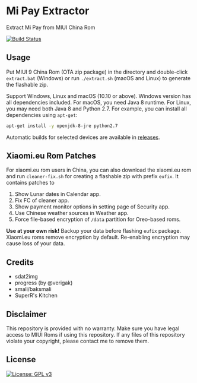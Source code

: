 # Mi Pay Extractor
Extract Mi Pay from MIUI China Rom

[![Build Status](https://travis-ci.org/linusyang92/mipay-extract.svg)](https://travis-ci.org/linusyang92/mipay-extract)

## Usage
Put MIUI 9 China Rom (OTA zip package) in the directory and double-click `extract.bat` (Windows) or run `./extract.sh` (macOS and Linux) to generate the flashable zip.

Support Windows, Linux and macOS (10.10 or above). Windows version has all dependencies included. For macOS, you need Java 8 runtime. For Linux, you may need both Java 8 and Python 2.7. For example, you can install all dependencies using `apt-get`:

```bash
apt-get install -y openjdk-8-jre python2.7
```

Automatic builds for selected devices are available in [releases](https://github.com/linusyang92/mipay-extract/releases).

## Xiaomi.eu Rom Patches

For xiaomi.eu rom users in China, you can also download the xiaomi.eu rom and run `cleaner-fix.sh` for creating a flashable zip with prefix `eufix`. It contains patches to

1. Show Lunar dates in Calendar app.
2. Fix FC of cleaner app.
3. Show payment monitor options in setting page of Security app.
4. Use Chinese weather sources in Weather app.
5. Force file-based encryption of `/data` partition for Oreo-based roms.

**Use at your own risk!** Backup your data before flashing `eufix` package. Xiaomi.eu roms remove encryption by default. Re-enabling encryption may cause loss of your data.

## Credits

* sdat2img
* progress (by @verigak)
* smali/baksmali
* SuperR's Kitchen

## Disclaimer
This repository is provided with no warranty. Make sure you have legal access to MIUI Roms if using this repository. If any files of this repository violate your copyright, please contact me to remove them.

## License
[![License: GPL v3](https://img.shields.io/badge/License-GPL%20v3-blue.svg)](https://www.gnu.org/licenses/gpl-3.0)
